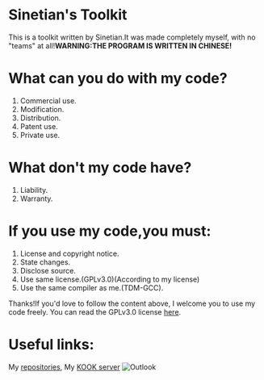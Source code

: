 # Sinetian's Toolkit
This is a toolkit written by Sinetian.It was made completely myself,
with no "teams" at all!**WARNING:THE PROGRAM IS WRITTEN IN CHINESE!**
# What can you do with my code?
1. Commercial use.
2. Modification.
3. Distribution.
4. Patent use.
5. Private use.
# What don't my code have?
1. Liability.
2. Warranty.
# If you use my code,you **must**:
1. License and copyright notice.
2. State changes.
3. Disclose source.
4. Use same license.(GPLv3.0)(According to my license)
5. Use the same compiler as me.(TDM-GCC).

Thanks!If you'd love to follow the content above, I welcome you to use my code freely.
You can read the GPLv3.0 license [here](https://github.com/Sinetian/Toolkit/blob/main/LICENSE).

# Useful links:
My [repositories](https://github.com/Sinetian/Toolkit),
My [KOOK server](https://kook.top/5vdzqC)
![Outlook](https://img.shields.io/badge/Microsoft_Outlook-0078D4?style=for-the-badge&logo=microsoft-outlook&logoColor=white)
